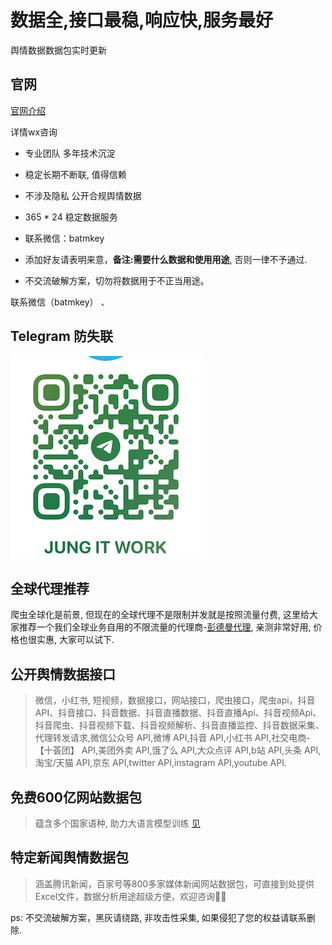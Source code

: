 # 数据全,接口最稳,响应快,服务最好

舆情数据数据包实时更新

## 官网

[官网介绍](http://www.bestapi.live) 

详情wx咨询 

* 专业团队 多年技术沉淀

* 稳定长期不断联, 值得信赖

* 不涉及隐私 公开合规舆情数据

* 365 * 24 稳定数据服务
 
* 联系微信：batmkey

* 添加好友请表明来意，**备注:需要什么数据和使用用途**, 否则一律不予通过.

* 不交流破解方案，切勿将数据用于不正当用途。


联系微信（batmkey） 、

## Telegram 防失联

![tele](./tele.png) 


## 全球代理推荐

爬虫全球化是前景, 但现在的全球代理不是限制并发就是按照流量付费, 这里给大家推荐一个我们全球业务自用的不限流量的代理商-[彭德曼代理](https://pendleman.tech), 亲测非常好用, 价格也很实惠, 大家可以试下.

## 公开舆情数据接口

> 微信，小红书, 短视频，数据接口，网站接口，爬虫接口，爬虫api，抖音API、抖音接口、抖音数据、抖音直播数据、抖音直播Api、抖音视频Api、抖音爬虫、抖音视频下载、抖音视频解析、抖音直播监控、抖音数据采集、 代理转发请求,微信公众号 API,微博 API,抖音 API,小红书 API,社交电商-【十荟团】 API,美团外卖 API,饿了么 API,大众点评 API,b站 API,头条 API,淘宝/天猫 API,京东 API,twitter API,instagram API,youtube API.

## 免费600亿网站数据包

> 蕴含多个国家语种, 助力大语言模型训练 [见](https://commoncrawl.org/)

## 特定新闻舆情数据包

> 涵盖腾讯新闻，百家号等800多家媒体新闻网站数据包，可直接到处提供Excel文件，数据分析用途超级方便，欢迎咨询👏🏻


ps: 不交流破解方案，黑灰请绕路, 非攻击性采集, 如果侵犯了您的权益请联系删除.
